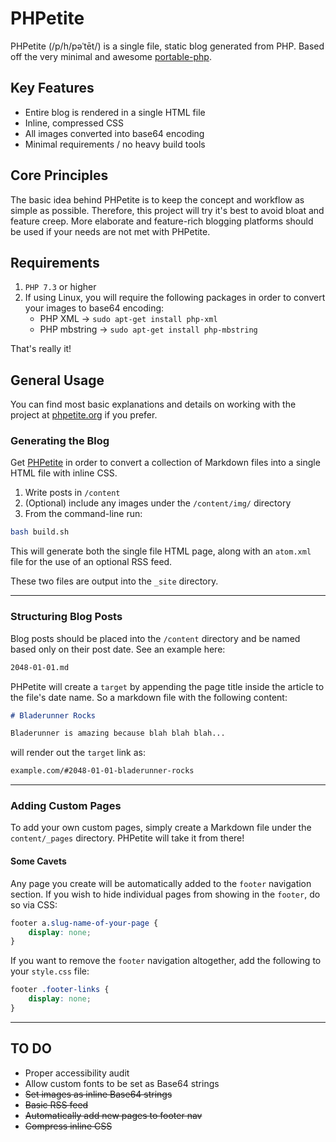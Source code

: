 # PHPetite

PHPetite (/p/h/pəˈtēt/) is a single file, static blog generated from PHP. Based off the very minimal and awesome <a target="_blank" href="https://github.com/cadars/portable-php">portable-php</a>.

## Key Features

- Entire blog is rendered in a single HTML file
- Inline, compressed CSS
- All images converted into base64 encoding
- Minimal requirements / no heavy build tools

## Core Principles

The basic idea behind PHPetite is to keep the concept and workflow as simple as possible. Therefore, this project will try it's best to avoid bloat and feature creep. More elaborate and feature-rich blogging platforms should be used if your needs are not met with PHPetite.

## Requirements

1. `PHP 7.3` or higher
2. If using Linux, you will require the following packages in order to convert your images to base64 encoding:
    - PHP XML -> `sudo apt-get install php-xml`
    - PHP mbstring -> `sudo apt-get install php-mbstring`

That's really it!

## General Usage

You can find most basic explanations and details on working with the project at [phpetite.org](https://phpetite.org) if you prefer.

### Generating the Blog

Get [PHPetite](https://github.com/bradleytaunt/phpetite "PHPetite at Github") in order to convert a collection of Markdown files into a single HTML file with inline CSS.

1. Write posts in `/content`
2. (Optional) include any images under the `/content/img/` directory
3. From the command-line run:

```.bash
bash build.sh
```

This will generate both the single file HTML page, along with an `atom.xml` file for the use of an optional RSS feed.

These two files are output into the `_site` directory.

---

### Structuring Blog Posts

Blog posts should be placed into the `/content` directory and be named based only on their post date. See an example here:

```.markdown
2048-01-01.md
```

PHPetite will create a `target` by appending the page title inside the article to the file's date name. So a markdown file with the following content:

```.markdown
# Bladerunner Rocks

Bladerunner is amazing because blah blah blah...
```

will render out the `target` link as:

```.markdown
example.com/#2048-01-01-bladerunner-rocks
```

---

### Adding Custom Pages

To add your own custom pages, simply create a Markdown file under the `content/_pages` directory. PHPetite will take it from there!

#### Some Cavets

Any page you create will be automatically added to the `footer` navigation section. If you wish to hide individual pages from showing in the `footer`, do so via CSS:

```.css
footer a.slug-name-of-your-page {
    display: none;
}
```

If you want to remove the `footer` navigation altogether, add the following to your `style.css` file:

```.css
footer .footer-links {
    display: none;
}
```

---

## TO DO

- Proper accessibility audit
- Allow custom fonts to be set as Base64 strings
- ~~Set images as inline Base64 strings~~
- ~~Basic RSS feed~~
- ~~Automatically add new pages to footer nav~~
- ~~Compress inline CSS~~

